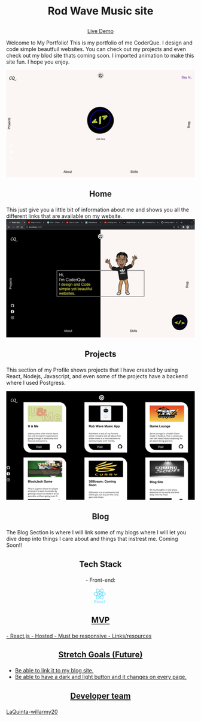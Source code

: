# <p align="center"> Rod Wave Music site</p>
<p align="center"><a href="https://blooming-journey-57634.herokuapp.com/">Live Demo</a></p>

Welcome to My Portfolio! This is my portfolio of me CoderQue. I design and code simple beautfuil websites. You can check out my projects and even check out my blod site thats coming soon. I imported animation to make this site fun. I hope you enjoy.
<p align ="center" >
<img width="750" alt="" src="/public/images/IntroLandingPage.png">
</p>


## <p align="center"> Home</p>
This just give you a little bit of information about me and shows you all the different links that are available on my website.
<img width="1000" alt="about us" src="/public/images/MeOnLandingPage.png">


## <p align="center"> Projects</p>
This section of my Profile shows projects that I have created by using React, Nodejs, Javascript, and even some of the projects have a backend where I used Postgress. 
  
<p align="center">
  <img width="750" alt="cipart" src="/public/images/projects.png">
</p>

## <p align="center"> Blog</p>
The Blog Section is where I will link some of my blogs where I will let you dive deep into things I care about and things that instrest me. Coming Soon!!


## <p align="center"> Tech Stack </p>

<p align="center">- Front-end:</p> <p align="center"> <img src="https://raw.githubusercontent.com/devicons/devicon/master/icons/react/react-original-wordmark.svg" alt="react" width="40" height="40"/> </a> <a href="https://redux.js.org" target="_blank"> <img <p>



## <p align="center"> MVP</p>
<p aling="center">
-  React.js
- Hosted
- Must be responsive
- Links/resources
</p>

## <p align="center"> Stretch Goals (Future)</p>
- Be able to link it to my blog site. 
- Be able to have a dark and light button and it changes on every page. 


## <p align="center"> Developer team</p>

LaQuinta-[willarmy20](https://github.com/willarmy20)



